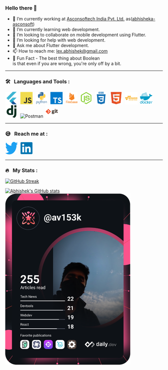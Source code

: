 ### Hello there 👋

<!--
**av153k/av153k** is a ✨ _special_ ✨ repository because its `README.md` (this file) appears on your GitHub profile.
-->
* 🔭 I’m currently working at [Asconsoftech India Pvt. Ltd.](https://asconsoftech.com/) as([abhisheka-asconsoft](https://github.com/abhisheka-asconsoft))
* 🌱 I’m currently learning web development.
* 👯 I’m looking to collaborate on mobile development using Flutter.
* 🤔 I’m looking for help with web development.
* 💬 Ask me about Flutter development.
* 📫 How to reach me: lex.abhishek@gmail.com
* 🤣 Fun Fact - The best thing about Boolean <br/>is that even if you are wrong, you're only off by a bit.

---

### 🛠 &nbsp; Languages and Tools :

<p>
<img src="https://github.com/devicons/devicon/blob/master/icons/flutter/flutter-original.svg" title="Flutter" alt="Flutter" width="40" height="40"/>&nbsp; 
<img src="https://github.com/devicons/devicon/blob/master/icons/javascript/javascript-original.svg" title="JavaScript" alt="JavaScript" width="40" height="40"/>&nbsp; 
<img src="https://github.com/devicons/devicon/blob/master/icons/python/python-original-wordmark.svg" title="Python" alrt="Python" width="40" height="40"/>&nbsp; 
<img src="https://github.com/devicons/devicon/blob/master/icons/typescript/typescript-original.svg" title="TypeScript" alrt="TypeScript" width="40" height="40"/>&nbsp; 
<img src="https://github.com/devicons/devicon/blob/master/icons/firebase/firebase-plain-wordmark.svg" title="Firebase" alt="Firebase" width="40" height="40"/>&nbsp; 
<img src="https://github.com/devicons/devicon/blob/master/icons/nodejs/nodejs-original.svg" title="NodeJS" alt="NodeJS" width="40" height="40"/>&nbsp; 
<img src="https://github.com/devicons/devicon/blob/master/icons/css3/css3-plain-wordmark.svg"  title="CSS3" alt="CSS" width="40" height="40"/>&nbsp; 
<img src="https://github.com/devicons/devicon/blob/master/icons/html5/html5-original.svg" title="HTML5" alt="HTML" width="40" height="40"/>&nbsp; 
<img src="https://github.com/devicons/devicon/blob/master/icons/amazonwebservices/amazonwebservices-plain-wordmark.svg" title="AWS" alt="AWS" width="40" height="40"/>&nbsp; 
<img src="https://github.com/devicons/devicon/blob/master/icons/docker/docker-plain-wordmark.svg" title="Docker" **alt="Docker" width="40" height="40"/>&nbsp; 
<img src="https://github.com/devicons/devicon/blob/master/icons/django/django-plain.svg" title="Django" **alt="Django" width="40" height="40"/>&nbsp; 
<img src="https://www.vectorlogo.zone/logos/getpostman/getpostman-icon.svg" title="Postman"  alt="Postman" width="40" height="40"/>&nbsp; 
<img src="https://github.com/devicons/devicon/blob/master/icons/git/git-original-wordmark.svg" title="Git" **alt="Git" width="40" height="40"/>&nbsp; 
</p>

---

### 😅 &nbsp; Reach me at :

<p>
  <a href="https://twitter.com/av153k"><img src="https://github.com/devicons/devicon/blob/master/icons/twitter/twitter-original.svg" title="Twitter" **alt="Twitter" width="40" height="40"/></a>&nbsp; 
  <a href="www.linkedin.com/in/av153k"><img src="https://github.com/devicons/devicon/blob/master/icons/linkedin/linkedin-original.svg" title="LinkedIn" **alt="LinkedIn" width="40" height="40"/></a>&nbsp; 
</p>

---

### 🔥 &nbsp; My Stats :
[![GitHub Streak](http://github-readme-streak-stats.herokuapp.com?user=av153k&theme=onedark_duo&hide_border=true)](https://git.io/streak-stats)  
  
[![Abhishek's GitHub stats](https://github-readme-stats.vercel.app/api?username=av153k&show_icons=true&theme=gotham)](https://github.com/av153k/github-readme-stats)
<a href="https://app.daily.dev/av153k"><img src="https://github.com/av153k/av153k/blob/main/devcard.svg" width="400" alt="Abhishek Anand's Dev Card"/></a>

